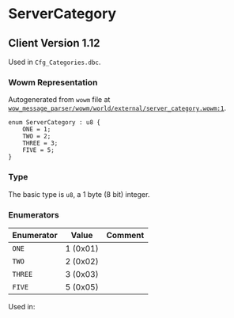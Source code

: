 # ServerCategory

## Client Version 1.12

Used in `Cfg_Categories.dbc`.

### Wowm Representation

Autogenerated from `wowm` file at [`wow_message_parser/wowm/world/external/server_category.wowm:1`](https://github.com/gtker/wow_messages/tree/main/wow_message_parser/wowm/world/external/server_category.wowm#L1).

```rust,ignore
enum ServerCategory : u8 {
    ONE = 1;
    TWO = 2;
    THREE = 3;
    FIVE = 5;
}
```
### Type
The basic type is `u8`, a 1 byte (8 bit) integer.
### Enumerators
| Enumerator | Value  | Comment |
| --------- | -------- | ------- |
| `ONE` | 1 (0x01) |  |
| `TWO` | 2 (0x02) |  |
| `THREE` | 3 (0x03) |  |
| `FIVE` | 5 (0x05) |  |

Used in:

